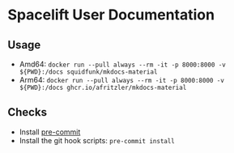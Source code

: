 # Spacelift User Documentation

## Usage

- Amd64: `docker run --pull always --rm -it -p 8000:8000 -v ${PWD}:/docs squidfunk/mkdocs-material`
- Arm64: `docker run --pull always --rm -it -p 8000:8000 -v ${PWD}:/docs ghcr.io/afritzler/mkdocs-material`

## Checks

- Install [pre-commit](https://pre-commit.com/#installation)
- Install the git hook scripts: `pre-commit install`
